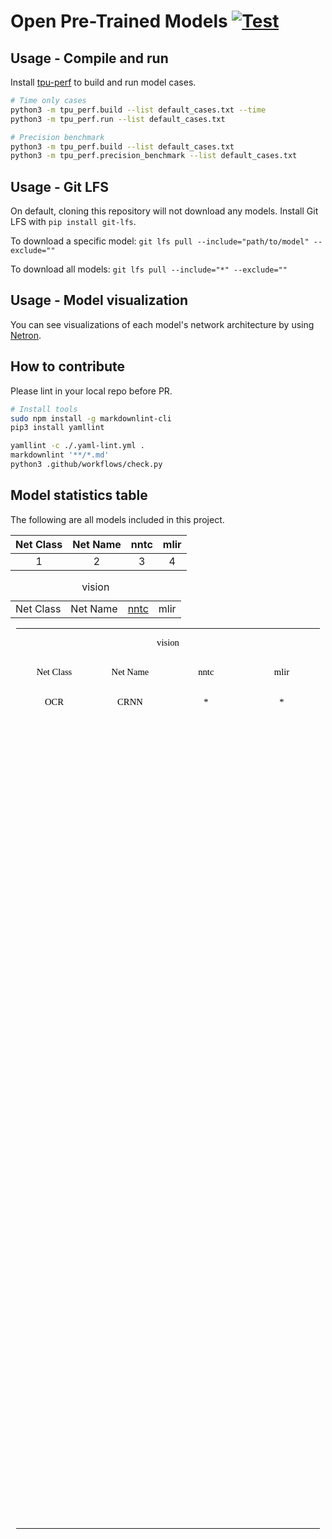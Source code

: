 # Open Pre-Trained Models [![Test](https://github.com/sophgo/model-zoo/actions/workflows/ci.yml/badge.svg?event=schedule)](https://github.com/sophgo/model-zoo/actions/workflows/ci.yml)

## Usage - Compile and run

Install [tpu-perf](https://github.com/sophgo/tpu-perf) to build and run model cases.

```bash
# Time only cases
python3 -m tpu_perf.build --list default_cases.txt --time
python3 -m tpu_perf.run --list default_cases.txt

# Precision benchmark
python3 -m tpu_perf.build --list default_cases.txt
python3 -m tpu_perf.precision_benchmark --list default_cases.txt
```

## Usage - Git LFS

On default, cloning this repository will not download any models. Install
Git LFS with `pip install git-lfs`.

To download a specific model:
`git lfs pull --include="path/to/model" --exclude=""`

To download all models:
`git lfs pull --include="*" --exclude=""`

## Usage - Model visualization

You can see visualizations of each model's network architecture by using [Netron](https://github.com/lutzroeder/Netron).

## How to contribute

Please lint in your local repo before PR.

```bash
# Install tools
sudo npm install -g markdownlint-cli
pip3 install yamllint

yamllint -c ./.yaml-lint.yml .
markdownlint '**/*.md'
python3 .github/workflows/check.py
```

## Model statistics table

 The following are all models included in this project.

|Net Class|Net Name|nntc|mlir|
|:--:|:--:|:--:|:--:|
|1|2|3|4|

<table>
    <caption>vision</caption>
    <tr>
        <td>Net Class</td>
        <td>Net Name</td>
        <td><a href="https://www.runoob.com/markdown/md-link.html">nntc </td>
        <td>mlir</td>
    </tr>
</table>



<head>
<meta http-equiv=Content-Type content="text/html; charset=gb2312">
<meta name=ProgId content=Excel.Sheet>
<meta name=Generator content="Microsoft Excel 15">
<link rel=File-List href="model_list3.files/filelist.xml">
<style id="model_list_30422_Styles">
<!--table
	{mso-displayed-decimal-separator:"\.";
	mso-displayed-thousand-separator:"\,";}
.font530422
	{color:windowtext;
	font-size:9.0pt;
	font-weight:400;
	font-style:normal;
	text-decoration:none;
	font-family:等线;
	mso-generic-font-family:auto;
	mso-font-charset:134;}
.xl1530422
	{padding-top:1px;
	padding-right:1px;
	padding-left:1px;
	mso-ignore:padding;
	color:black;
	font-size:11.0pt;
	font-weight:400;
	font-style:normal;
	text-decoration:none;
	font-family:等线;
	mso-generic-font-family:auto;
	mso-font-charset:134;
	mso-number-format:General;
	text-align:general;
	vertical-align:bottom;
	mso-background-source:auto;
	mso-pattern:auto;
	white-space:nowrap;}
.xl6530422
	{padding-top:1px;
	padding-right:1px;
	padding-left:1px;
	mso-ignore:padding;
	color:black;
	font-size:11.0pt;
	font-weight:400;
	font-style:normal;
	text-decoration:none;
	font-family:等线;
	mso-generic-font-family:auto;
	mso-font-charset:134;
	mso-number-format:General;
	text-align:center;
	vertical-align:middle;
	mso-background-source:auto;
	mso-pattern:auto;
	white-space:nowrap;}
ruby
	{ruby-align:left;}
rt
	{color:windowtext;
	font-size:9.0pt;
	font-weight:400;
	font-style:normal;
	text-decoration:none;
	font-family:等线;
	mso-generic-font-family:auto;
	mso-font-charset:134;
	mso-char-type:none;}
-->
</style>
</head>

<div id="model_list_30422" align=center x:publishsource="Excel">

<table border=0 cellpadding=0 cellspacing=0 width=484 style='border-collapse:
 collapse;table-layout:fixed;width:364pt'>
 <col width=121 span=4 style='mso-width-source:userset;mso-width-alt:4295;
 width:91pt'>
 <tr height=48 style='mso-height-source:userset;height:36.0pt'>
  <td colspan=4 height=48 class=xl6530422 width=484 style='height:36.0pt;
  width:364pt'>vision</td>
 </tr>
 <tr height=48 style='mso-height-source:userset;height:36.0pt'>
  <td height=48 class=xl6530422 style='height:36.0pt'>Net Class</td>
  <td class=xl6530422>Net Name</td>
  <td class=xl6530422>nntc</td>
  <td class=xl6530422>mlir</td>
 </tr>
 <tr height=48 style='mso-height-source:userset;height:36.0pt'>
  <td height=48 class=xl6530422 style='height:36.0pt'>OCR</td>
  <td class=xl6530422>CRNN</td>
  <td class=xl6530422>*</td>
  <td class=xl6530422>*</td>
 </tr>
 <tr height=48 style='mso-height-source:userset;height:36.0pt'>
  <td height=48 class=xl1530422 style='height:36.0pt'></td>
  <td class=xl1530422></td>
  <td class=xl1530422></td>
  <td class=xl1530422></td>
 </tr>
 <tr height=48 style='mso-height-source:userset;height:36.0pt'>
  <td height=48 class=xl1530422 style='height:36.0pt'></td>
  <td class=xl1530422></td>
  <td class=xl1530422></td>
  <td class=xl1530422></td>
 </tr>
 <tr height=48 style='mso-height-source:userset;height:36.0pt'>
  <td height=48 class=xl1530422 style='height:36.0pt'></td>
  <td class=xl1530422></td>
  <td class=xl1530422></td>
  <td class=xl1530422></td>
 </tr>
 <tr height=48 style='mso-height-source:userset;height:36.0pt'>
  <td height=48 class=xl1530422 style='height:36.0pt'></td>
  <td class=xl1530422></td>
  <td class=xl1530422></td>
  <td class=xl1530422></td>
 </tr>
 <tr height=48 style='mso-height-source:userset;height:36.0pt'>
  <td height=48 class=xl1530422 style='height:36.0pt'></td>
  <td class=xl1530422></td>
  <td class=xl1530422></td>
  <td class=xl1530422></td>
 </tr>
 <tr height=48 style='mso-height-source:userset;height:36.0pt'>
  <td height=48 class=xl1530422 style='height:36.0pt'></td>
  <td class=xl1530422></td>
  <td class=xl1530422></td>
  <td class=xl1530422></td>
 </tr>
 <tr height=48 style='mso-height-source:userset;height:36.0pt'>
  <td height=48 class=xl1530422 style='height:36.0pt'></td>
  <td class=xl1530422></td>
  <td class=xl1530422></td>
  <td class=xl1530422></td>
 </tr>
 <tr height=48 style='mso-height-source:userset;height:36.0pt'>
  <td height=48 class=xl1530422 style='height:36.0pt'></td>
  <td class=xl1530422></td>
  <td class=xl1530422></td>
  <td class=xl1530422></td>
 </tr>
 <tr height=48 style='mso-height-source:userset;height:36.0pt'>
  <td height=48 class=xl1530422 style='height:36.0pt'></td>
  <td class=xl1530422></td>
  <td class=xl1530422></td>
  <td class=xl1530422></td>
 </tr>
 <tr height=48 style='mso-height-source:userset;height:36.0pt'>
  <td height=48 class=xl1530422 style='height:36.0pt'></td>
  <td class=xl1530422></td>
  <td class=xl1530422></td>
  <td class=xl1530422></td>
 </tr>
 <tr height=48 style='mso-height-source:userset;height:36.0pt'>
  <td height=48 class=xl1530422 style='height:36.0pt'></td>
  <td class=xl1530422></td>
  <td class=xl1530422></td>
  <td class=xl1530422></td>
 </tr>
 <tr height=48 style='mso-height-source:userset;height:36.0pt'>
  <td height=48 class=xl1530422 style='height:36.0pt'></td>
  <td class=xl1530422></td>
  <td class=xl1530422></td>
  <td class=xl1530422></td>
 </tr>
 <tr height=48 style='mso-height-source:userset;height:36.0pt'>
  <td height=48 class=xl1530422 style='height:36.0pt'></td>
  <td class=xl1530422></td>
  <td class=xl1530422></td>
  <td class=xl1530422></td>
 </tr>
 <tr height=48 style='mso-height-source:userset;height:36.0pt'>
  <td height=48 class=xl1530422 style='height:36.0pt'></td>
  <td class=xl1530422></td>
  <td class=xl1530422></td>
  <td class=xl1530422></td>
 </tr>
 <tr height=48 style='mso-height-source:userset;height:36.0pt'>
  <td height=48 class=xl1530422 style='height:36.0pt'></td>
  <td class=xl1530422></td>
  <td class=xl1530422></td>
  <td class=xl1530422></td>
 </tr>
 <tr height=48 style='mso-height-source:userset;height:36.0pt'>
  <td height=48 class=xl1530422 style='height:36.0pt'></td>
  <td class=xl1530422></td>
  <td class=xl1530422></td>
  <td class=xl1530422></td>
 </tr>
 <tr height=48 style='mso-height-source:userset;height:36.0pt'>
  <td height=48 class=xl1530422 style='height:36.0pt'></td>
  <td class=xl1530422></td>
  <td class=xl1530422></td>
  <td class=xl1530422></td>
 </tr>
 <tr height=48 style='mso-height-source:userset;height:36.0pt'>
  <td height=48 class=xl1530422 style='height:36.0pt'></td>
  <td class=xl1530422></td>
  <td class=xl1530422></td>
  <td class=xl1530422></td>
 </tr>
 <tr height=48 style='mso-height-source:userset;height:36.0pt'>
  <td height=48 class=xl1530422 style='height:36.0pt'></td>
  <td class=xl1530422></td>
  <td class=xl1530422></td>
  <td class=xl1530422></td>
 </tr>
 <tr height=48 style='mso-height-source:userset;height:36.0pt'>
  <td height=48 class=xl1530422 style='height:36.0pt'></td>
  <td class=xl1530422></td>
  <td class=xl1530422></td>
  <td class=xl1530422></td>
 </tr>
 <tr height=48 style='mso-height-source:userset;height:36.0pt'>
  <td height=48 class=xl1530422 style='height:36.0pt'></td>
  <td class=xl1530422></td>
  <td class=xl1530422></td>
  <td class=xl1530422></td>
 </tr>
 <tr height=48 style='mso-height-source:userset;height:36.0pt'>
  <td height=48 class=xl1530422 style='height:36.0pt'></td>
  <td class=xl1530422></td>
  <td class=xl1530422></td>
  <td class=xl1530422></td>
 </tr>
 <tr height=48 style='mso-height-source:userset;height:36.0pt'>
  <td height=48 class=xl1530422 style='height:36.0pt'></td>
  <td class=xl1530422></td>
  <td class=xl1530422></td>
  <td class=xl1530422></td>
 </tr>
 <tr height=48 style='mso-height-source:userset;height:36.0pt'>
  <td height=48 class=xl1530422 style='height:36.0pt'></td>
  <td class=xl1530422></td>
  <td class=xl1530422></td>
  <td class=xl1530422></td>
 </tr>
 <tr height=48 style='mso-height-source:userset;height:36.0pt'>
  <td height=48 class=xl1530422 style='height:36.0pt'></td>
  <td class=xl1530422></td>
  <td class=xl1530422></td>
  <td class=xl1530422></td>
 </tr>
 <tr height=48 style='mso-height-source:userset;height:36.0pt'>
  <td height=48 class=xl1530422 style='height:36.0pt'></td>
  <td class=xl1530422></td>
  <td class=xl1530422></td>
  <td class=xl1530422></td>
 </tr>
 <tr height=48 style='mso-height-source:userset;height:36.0pt'>
  <td height=48 class=xl1530422 style='height:36.0pt'></td>
  <td class=xl1530422></td>
  <td class=xl1530422></td>
  <td class=xl1530422></td>
 </tr>
 <![if supportMisalignedColumns]>
 <tr height=0 style='display:none'>
  <td width=121 style='width:91pt'></td>
  <td width=121 style='width:91pt'></td>
  <td width=121 style='width:91pt'></td>
  <td width=121 style='width:91pt'></td>
 </tr>
 <![endif]>
</table>

</div>












